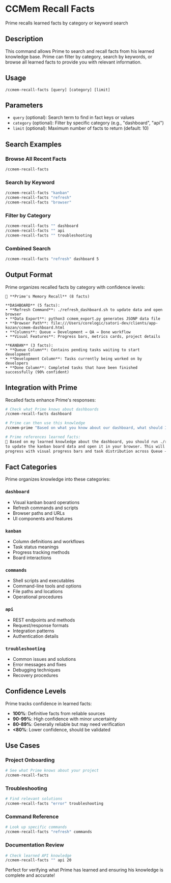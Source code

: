 # CCMem Recall Facts

Prime recalls learned facts by category or keyword search

## Description

This command allows Prime to search and recall facts from his learned knowledge base. Prime can filter by category, search by keywords, or browse all learned facts to provide you with relevant information.

## Usage

```
/ccmem-recall-facts [query] [category] [limit]
```

## Parameters

- `query` (optional): Search term to find in fact keys or values
- `category` (optional): Filter by specific category (e.g., "dashboard", "api")
- `limit` (optional): Maximum number of facts to return (default: 10)

## Search Examples

### Browse All Recent Facts
```bash
/ccmem-recall-facts
```

### Search by Keyword  
```bash
/ccmem-recall-facts "kanban"
/ccmem-recall-facts "refresh"
/ccmem-recall-facts "browser"
```

### Filter by Category
```bash
/ccmem-recall-facts "" dashboard
/ccmem-recall-facts "" api  
/ccmem-recall-facts "" troubleshooting
```

### Combined Search
```bash
/ccmem-recall-facts "refresh" dashboard 5
```

## Output Format

Prime organizes recalled facts by category with confidence levels:

```
🧠 **Prime's Memory Recall** (8 facts)

**DASHBOARD** (5 facts):
• **Refresh Command**: ./refresh_dashboard.sh to update data and open browser
• **Data Export**: python3 ccmem_export.py generates JSONP data file  
• **Browser Path**: file:///Users/corelogic/satori-dev/clients/app-kozan/ccmem-dashboard.html
• **Columns**: Queue → Development → QA → Done workflow
• **Visual Features**: Progress bars, metrics cards, project details

**KANBAN** (3 facts):
• **Queue Column**: Contains pending tasks waiting to start development
• **Development Column**: Tasks currently being worked on by developers
• **Done Column**: Completed tasks that have been finished successfully (90% confident)
```

## Integration with Prime

Recalled facts enhance Prime's responses:

```bash
# Check what Prime knows about dashboards
/ccmem-recall-facts dashboard

# Prime can then use this knowledge  
/ccmem-prime "Based on what you know about our dashboard, what should I do to see current progress?"

# Prime references learned facts:
🧠 Based on my learned knowledge about the dashboard, you should run ./refresh_dashboard.sh 
to update the kanban board data and open it in your browser. This will show you the current 
progress with visual progress bars and task distribution across Queue → Development → QA → Done columns.
```

## Fact Categories

Prime organizes knowledge into these categories:

### **`dashboard`**
- Visual kanban board operations  
- Refresh commands and scripts
- Browser paths and URLs
- UI components and features

### **`kanban`**  
- Column definitions and workflows
- Task status meanings
- Progress tracking methods
- Board interactions

### **`commands`**
- Shell scripts and executables
- Command-line tools and options
- File paths and locations
- Operational procedures

### **`api`** 
- REST endpoints and methods
- Request/response formats
- Integration patterns
- Authentication details

### **`troubleshooting`**
- Common issues and solutions
- Error messages and fixes  
- Debugging techniques
- Recovery procedures

## Confidence Levels

Prime tracks confidence in learned facts:

- **100%**: Definitive facts from reliable sources
- **90-99%**: High confidence with minor uncertainty
- **80-89%**: Generally reliable but may need verification  
- **<80%**: Lower confidence, should be validated

## Use Cases

### **Project Onboarding**
```bash
# See what Prime knows about your project
/ccmem-recall-facts
```

### **Troubleshooting**
```bash
# Find relevant solutions
/ccmem-recall-facts "error" troubleshooting
```

### **Command Reference** 
```bash
# Look up specific commands
/ccmem-recall-facts "refresh" commands
```

### **Documentation Review**
```bash  
# Check learned API knowledge
/ccmem-recall-facts "" api 20
```

Perfect for verifying what Prime has learned and ensuring his knowledge is complete and accurate!